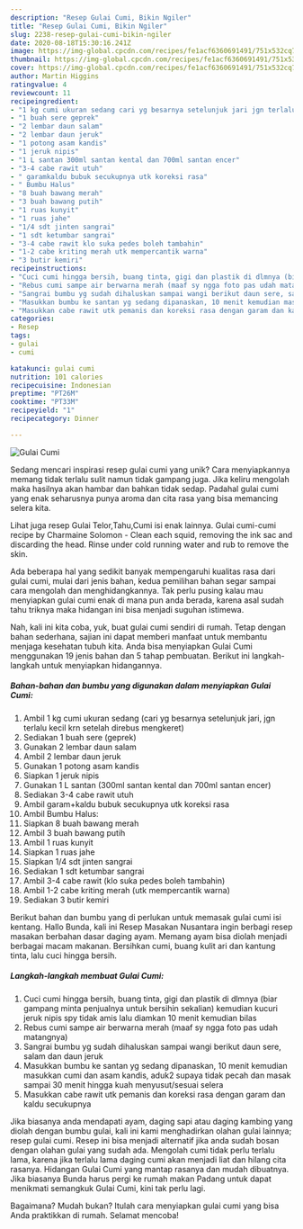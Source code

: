 ```yaml
---
description: "Resep Gulai Cumi, Bikin Ngiler"
title: "Resep Gulai Cumi, Bikin Ngiler"
slug: 2238-resep-gulai-cumi-bikin-ngiler
date: 2020-08-18T15:30:16.241Z
image: https://img-global.cpcdn.com/recipes/fe1acf6360691491/751x532cq70/gulai-cumi-foto-resep-utama.jpg
thumbnail: https://img-global.cpcdn.com/recipes/fe1acf6360691491/751x532cq70/gulai-cumi-foto-resep-utama.jpg
cover: https://img-global.cpcdn.com/recipes/fe1acf6360691491/751x532cq70/gulai-cumi-foto-resep-utama.jpg
author: Martin Higgins
ratingvalue: 4
reviewcount: 11
recipeingredient:
- "1 kg cumi ukuran sedang cari yg besarnya setelunjuk jari jgn terlalu kecil krn setelah direbus mengkeret"
- "1 buah sere geprek"
- "2 lembar daun salam"
- "2 lembar daun jeruk"
- "1 potong asam kandis"
- "1 jeruk nipis"
- "1 L santan 300ml santan kental dan 700ml santan encer"
- "3-4 cabe rawit utuh"
- " garamkaldu bubuk secukupnya utk koreksi rasa"
- " Bumbu Halus"
- "8 buah bawang merah"
- "3 buah bawang putih"
- "1 ruas kunyit"
- "1 ruas jahe"
- "1/4 sdt jinten sangrai"
- "1 sdt ketumbar sangrai"
- "3-4 cabe rawit klo suka pedes boleh tambahin"
- "1-2 cabe kriting merah utk mempercantik warna"
- "3 butir kemiri"
recipeinstructions:
- "Cuci cumi hingga bersih, buang tinta, gigi dan plastik di dlmnya (biar gampang minta penjualnya untuk bersihin sekalian) kemudian kucuri jeruk nipis spy tidak amis lalu diamkan 10 menit kemudian bilas"
- "Rebus cumi sampe air berwarna merah (maaf sy ngga foto pas udah matangnya)"
- "Sangrai bumbu yg sudah dihaluskan sampai wangi berikut daun sere, salam dan daun jeruk"
- "Masukkan bumbu ke santan yg sedang dipanaskan, 10 menit kemudian masukkan cumi dan asam kandis, aduk2 supaya tidak pecah dan masak sampai 30 menit hingga kuah menyusut/sesuai selera"
- "Masukkan cabe rawit utk pemanis dan koreksi rasa dengan garam dan kaldu secukupnya"
categories:
- Resep
tags:
- gulai
- cumi

katakunci: gulai cumi 
nutrition: 101 calories
recipecuisine: Indonesian
preptime: "PT26M"
cooktime: "PT33M"
recipeyield: "1"
recipecategory: Dinner

---
```



![Gulai Cumi](https://img-global.cpcdn.com/recipes/fe1acf6360691491/751x532cq70/gulai-cumi-foto-resep-utama.jpg)

Sedang mencari inspirasi resep gulai cumi yang unik? Cara menyiapkannya memang tidak terlalu sulit namun tidak gampang juga. Jika keliru mengolah maka hasilnya akan hambar dan bahkan tidak sedap. Padahal gulai cumi yang enak seharusnya punya aroma dan cita rasa yang bisa memancing selera kita.

Lihat juga resep Gulai Telor,Tahu,Cumi isi enak lainnya. Gulai cumi-cumi recipe by Charmaine Solomon - Clean each squid, removing the ink sac and discarding the head. Rinse under cold running water and rub to remove the skin.

Ada beberapa hal yang sedikit banyak mempengaruhi kualitas rasa dari gulai cumi, mulai dari jenis bahan, kedua pemilihan bahan segar sampai cara mengolah dan menghidangkannya. Tak perlu pusing kalau mau menyiapkan gulai cumi enak di mana pun anda berada, karena asal sudah tahu triknya maka hidangan ini bisa menjadi suguhan istimewa.


Nah, kali ini kita coba, yuk, buat gulai cumi sendiri di rumah. Tetap dengan bahan sederhana, sajian ini dapat memberi manfaat untuk membantu menjaga kesehatan tubuh kita. Anda bisa menyiapkan Gulai Cumi menggunakan 19 jenis bahan dan 5 tahap pembuatan. Berikut ini langkah-langkah untuk menyiapkan hidangannya.

<!--inarticleads1-->

##### Bahan-bahan dan bumbu yang digunakan dalam menyiapkan Gulai Cumi:

1. Ambil 1 kg cumi ukuran sedang (cari yg besarnya setelunjuk jari, jgn terlalu kecil krn setelah direbus mengkeret)
1. Sediakan 1 buah sere (geprek)
1. Gunakan 2 lembar daun salam
1. Ambil 2 lembar daun jeruk
1. Gunakan 1 potong asam kandis
1. Siapkan 1 jeruk nipis
1. Gunakan 1 L santan (300ml santan kental dan 700ml santan encer)
1. Sediakan 3-4 cabe rawit utuh
1. Ambil  garam+kaldu bubuk secukupnya utk koreksi rasa
1. Ambil  Bumbu Halus:
1. Siapkan 8 buah bawang merah
1. Ambil 3 buah bawang putih
1. Ambil 1 ruas kunyit
1. Siapkan 1 ruas jahe
1. Siapkan 1/4 sdt jinten sangrai
1. Sediakan 1 sdt ketumbar sangrai
1. Ambil 3-4 cabe rawit (klo suka pedes boleh tambahin)
1. Ambil 1-2 cabe kriting merah (utk mempercantik warna)
1. Sediakan 3 butir kemiri


Berikut bahan dan bumbu yang di perlukan untuk memasak gulai cumi isi kentang. Hallo Bunda, kali ini Resep Masakan Nusantara ingin berbagi resep masakan berbahan dasar daging ayam. Memang ayam bisa diolah menjadi berbagai macam makanan. Bersihkan cumi, buang kulit ari dan kantung tinta, lalu cuci hingga bersih. 

<!--inarticleads2-->

##### Langkah-langkah membuat Gulai Cumi:

1. Cuci cumi hingga bersih, buang tinta, gigi dan plastik di dlmnya (biar gampang minta penjualnya untuk bersihin sekalian) kemudian kucuri jeruk nipis spy tidak amis lalu diamkan 10 menit kemudian bilas
1. Rebus cumi sampe air berwarna merah (maaf sy ngga foto pas udah matangnya)
1. Sangrai bumbu yg sudah dihaluskan sampai wangi berikut daun sere, salam dan daun jeruk
1. Masukkan bumbu ke santan yg sedang dipanaskan, 10 menit kemudian masukkan cumi dan asam kandis, aduk2 supaya tidak pecah dan masak sampai 30 menit hingga kuah menyusut/sesuai selera
1. Masukkan cabe rawit utk pemanis dan koreksi rasa dengan garam dan kaldu secukupnya


Jika biasanya anda mendapati ayam, daging sapi atau daging kambing yang diolah dengan bumbu gulai, kali ini kami menghadirkan olahan gulai lainnya; resep gulai cumi. Resep ini bisa menjadi alternatif jika anda sudah bosan dengan olahan gulai yang sudah ada. Mengolah cumi tidak perlu terlalu lama, karena jika terlalu lama daging cumi akan menjadi liat dan hilang cita rasanya. Hidangan Gulai Cumi yang mantap rasanya dan mudah dibuatnya. Jika biasanya Bunda harus pergi ke rumah makan Padang untuk dapat menikmati semangkuk Gulai Cumi, kini tak perlu lagi. 

Bagaimana? Mudah bukan? Itulah cara menyiapkan gulai cumi yang bisa Anda praktikkan di rumah. Selamat mencoba!
